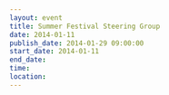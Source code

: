 ```yaml
---
layout: event
title: Summer Festival Steering Group
date: 2014-01-11
publish_date: 2014-01-29 09:00:00
start_date: 2014-01-11
end_date: 
time: 
location: 
---
```


